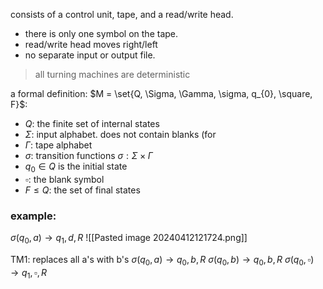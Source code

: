 consists of a control unit, tape, and a read/write head.
- there is only one symbol on the tape.
- read/write head moves right/left
- no separate input or output file. 

> all turning machines are deterministic

a formal definition:  $M = \set{Q, \Sigma, \Gamma, \sigma, q_{0}, \square, F}$:
- $Q$: the finite set of internal states
- $\Sigma$: input alphabet. does not contain blanks (for
- $\Gamma$: tape alphabet
- $\sigma$: transition functions $\sigma: \Sigma\times \Gamma$
- $q_{0}\in Q$ is the initial state
- $\square$: the blank symbol
- $F\leq Q$: the set of final states 

### example: 
$\sigma(q_{0}, a) \rightarrow q_{1}, d, R$
![[Pasted image 20240412121724.png]]

TM1: replaces all a's with b's
$\sigma(q_{0}, a) \rightarrow q_{0}, b, R$
$\sigma(q_{0}, b) \rightarrow q_{0}, b, R$
$\sigma(q_{0}, \square) \rightarrow q_{1}, \square, R$
[]()